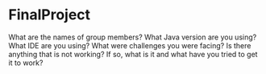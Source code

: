 # FinalProject


What are the names of group members?
What Java version are you using?
What IDE are you using?
What were challenges you were facing?
Is there anything that is not working? If so, what is it and what have you tried to get it to work?
